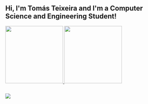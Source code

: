 ## Hi, I'm Tomás Teixeira and I'm a Computer Science and Engineering Student!


<div align="left">
  <a href="https://github.com/TomasTex">
  <img height="180em" src="https://github-readme-stats.vercel.app/api?username=TomasTex&show_icons=true&theme=dracula&include_all_commits=true&count_private=true"/>
  <img height="180em" src="https://github-readme-stats.vercel.app/api/top-langs/?username=TomasTex&layout=compact&langs_count=7&theme=dracula"/>
</div>

##
  
<div> 
  <a href="https://instagram.com/tomas_teixeira11" target="_blank"><img src="https://img.shields.io/badge/-Instagram-%23E4405F?style=for-the-badge&logo=instagram&logoColor=white" target="_blank"></a>
 </a> 

<div> 
